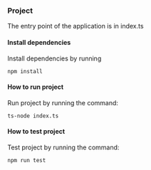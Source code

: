 ### Project

The entry point of the application is in index.ts

#### Install dependencies

Install dependencies by running

```
npm install

```
#### How to run project

Run project by running the command:

```
ts-node index.ts

```

#### How to test project

Test project by running the command:

```
npm run test

```